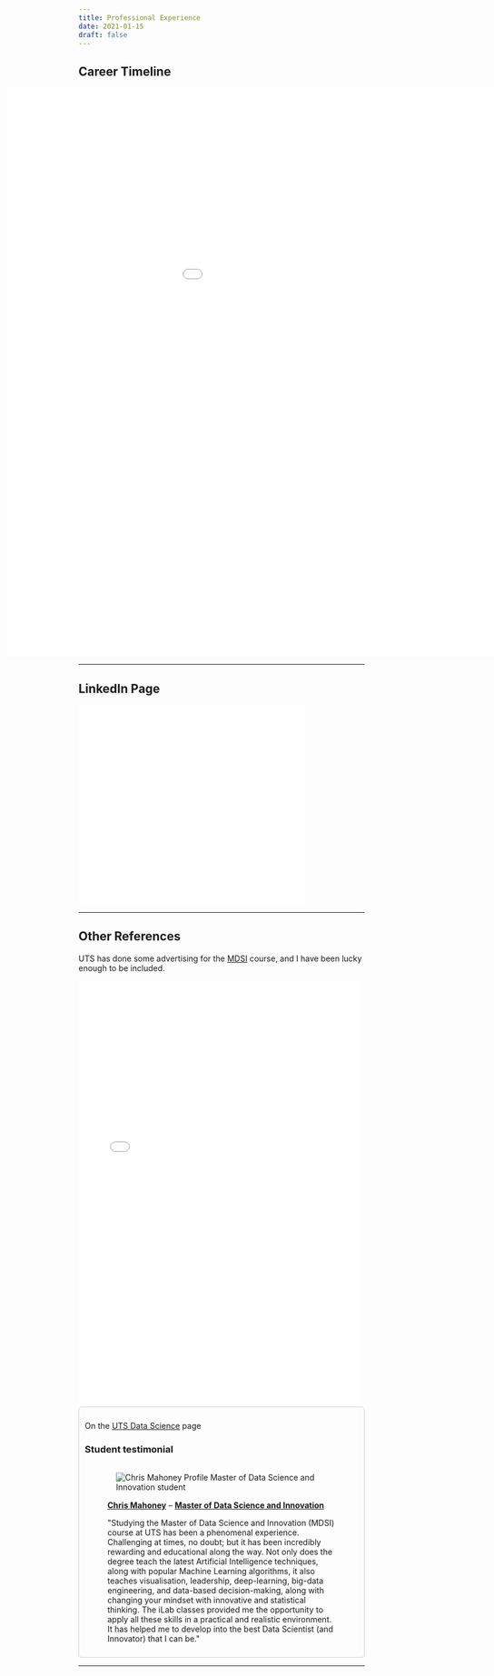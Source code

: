 ```yaml
---
title: Professional Experience
date: 2021-01-15
draft: false
---
```


<style>
    .career-container {
        position:relative;
        border:none; 
        width:100vw; 
        position:relative;
        left: -25%;
        right: -25%;
    }
    .career-box {
        height:auto;
        width:1220px;
        height:1000px;
    }
    .border-box {
        border:1px black;
    }


</style>

## Career Timeline

<!-- Career timeline -->
<div class="career-container">
    <iframe class="career-box" src="../docs/career.html" frameborder="none"></iframe>
</div>

---

## LinkedIn Page

<!-- 
<script type="text/javascript" src="https://platform.linkedin.com/badges/js/profile.js" async defer></script>
<div
    class="LI-profile-badge"
    data-version="v1" 
    data-size="large" 
    data-locale="en_US" 
    data-type="vertical" 
    data-theme="light" 
    data-vanity="chrimaho"
>
    <a 
        class="LI-simple-link" 
        href='https://au.linkedin.com/in/chrimaho?trk=profile-badge'
    >
    </a>
</div>
-->

<!-- Direct link to LinkedIn page -->

<iframe src="../docs/linkedin.html" scrolling="no" style="width:400px; height:350px;" frameborder="none"></iframe>

---

## Other References

<!-- UTS reference on Facebook -->

UTS has done some advertising for the [MDSI](https://www.uts.edu.au/future-students/find-a-course/master-data-science-and-innovation) course, and I have been lucky enough to be included.

<iframe src="../docs/facebook.html" scrolling="no" frameborder="none" style="width:500px;height:750px"></iframe>

<style>
    .nice-border {
        border-width: 1px;
        border-style: solid;
        border-color: lightgrey;
        border-radius: 5px;
        padding: 10px;
    }
</style>

<div class="nice-border">
    <p>On the <a href="https://www.uts.edu.au/future-students/postgraduate/pg-info-fair/data-science/">UTS Data Science</a> page</p>
    <h3>Student testimonial</h3>
    <div class="align-left embedded-entity" data-langcode="en">
        <figure class="wysiwyg-m media media-image">
            <picture>
                <source srcset="https://www.uts.edu.au/sites/default/files/styles/wysiwyg_medium_x1/public/2021-03/TDI-Student-ChrisMahoney.jpg?itok=Sb0IXtyk 1x, https://www.uts.edu.au/sites/default/files/styles/wysiwyg_medium_x2/public/2021-03/TDI-Student-ChrisMahoney.jpg?itok=fQ8_v0gz 2x" media="(min-width: 1000px)" type="image/jpeg">
                <source srcset="https://www.uts.edu.au/sites/default/files/styles/wysiwyg_medium_x1/public/2021-03/TDI-Student-ChrisMahoney.jpg?itok=Sb0IXtyk 1x, https://www.uts.edu.au/sites/default/files/styles/wysiwyg_medium_x2/public/2021-03/TDI-Student-ChrisMahoney.jpg?itok=fQ8_v0gz 2x" media="(min-width: 600px)" type="image/jpeg">
                <source srcset="https://www.uts.edu.au/sites/default/files/styles/wysiwyg_generic_small_x1/public/2021-03/TDI-Student-ChrisMahoney.jpg?itok=XoIrs0RV 1x, https://www.uts.edu.au/sites/default/files/styles/wysiwyg_generic_small_x2/public/2021-03/TDI-Student-ChrisMahoney.jpg?itok=aPE0L_Rd 2x" type="image/jpeg">
                <img src="https://www.uts.edu.au/sites/default/files/styles/wysiwyg_medium_x1/public/2021-03/TDI-Student-ChrisMahoney.jpg?itok=Sb0IXtyk" alt="Chris Mahoney Profile Master of Data Science and Innovation student" typeof="foaf:Image" align="left" style="float:left; margin:15px;">
                    <p><strong><a href="https://www.linkedin.com/in/chrimaho/">Chris Mahoney</a></strong> – <strong><a href="https://www.uts.edu.au/future-students/transdisciplinary-innovation/master-data-science-and-innovation/master-data-science-and-innovation">Master of Data Science and Innovation</a></strong></p>
                    <p style="margin-top:6px">"Studying the Master of Data Science and Innovation (MDSI) course at UTS has been a phenomenal experience. Challenging at times, no doubt; but it has been incredibly rewarding and educational along the way. Not only does the degree teach the latest Artificial Intelligence techniques, along with popular Machine Learning algorithms, it also teaches visualisation, leadership, deep-learning, big-data engineering, and data-based decision-making, along with changing your mindset with innovative and statistical thinking. The iLab classes provided me the opportunity to apply all these skills in a practical and realistic environment. It has helped me to develop into the best Data Scientist (and Innovator) that I can be."</p>
                </img>
            </picture>
        </figure>
    </div>
    
</div>

---

